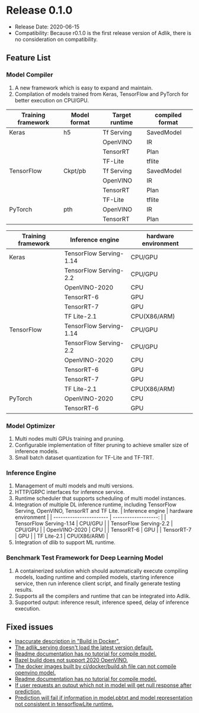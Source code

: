 # Release 0.1.0

- Release Date: 2020-06-15
- Compatibility: Because r0.1.0 is the first release version of Adlik, there is no consideration on compatibility.

## Feature List

### Model Compiler

1. A new framework which is easy to expand and maintain.
2. Compilation of models trained from Keras, TensorFlow and PyTorch for better execution on CPU/GPU.

| Training framework | Model format | Target runtime | compiled format |
| ------------------ | ------------ | -------------- | --------------- |
| Keras              | h5           | Tf Serving     | SavedModel      |
|                    |              | OpenVINO       | IR              |
|                    |              | TensorRT       | Plan            |
|                    |              | TF-Lite        | tflite          |
| TensorFlow         | Ckpt/pb      | Tf Serving     | SavedModel      |
|                    |              | OpenVINO       | IR              |
|                    |              | TensorRT       | Plan            |
|                    |              | TF-Lite        | tflite          |
| PyTorch            | pth          | OpenVINO       | IR              |
|                    |              | TensorRT       | Plan            |

| Training framework | Inference engine        | hardware environment |
| ------------------ | ----------------------- | -------------------- |
| Keras              | TensorFlow Serving-1.14 | CPU/GPU              |
|                    | TensorFlow Serving-2.2  | CPU/GPU              |
|                    | OpenVINO-2020           | CPU                  |
|                    | TensorRT-6              | GPU                  |
|                    | TensorRT-7              | GPU                  |
|                    | TF Lite-2.1             | CPU(X86/ARM)         |
| TensorFlow         | TensorFlow Serving-1.14 | CPU/GPU              |
|                    | TensorFlow Serving-2.2  | CPU/GPU              |
|                    | OpenVINO-2020           | CPU                  |
|                    | TensorRT-6              | GPU                  |
|                    | TensorRT-7              | GPU                  |
|                    | TF Lite-2.1             | CPU(X86/ARM)         |
| PyTorch            | OpenVINO-2020           | CPU                  |
|                    | TensorRT-6              | GPU                  |

### Model Optimizer

1. Multi nodes multi GPUs training and pruning.
2. Configurable implementation of filter pruning to achieve smaller size of inference models.
3. Small batch dataset quantization for TF-Lite and TF-TRT.

### Inference Engine

1. Management of multi models and multi versions.
2. HTTP/GRPC interfaces for inference service.
3. Runtime scheduler that supports scheduling of multi model instances.
4. Integration of multiple DL inference runtime, including TensorFlow Serving, OpenVINO, TensorRT and TF Lite.
   | Inference engine        | hardware environment |
   | ----------------------- | -------------------: |
   | TensorFlow Serving-1.14 |              CPU/GPU |
   | TensorFlow Serving-2.2  |              CPU/GPU |
   | OpenVINO-2020           |                  CPU |
   | TensorRT-6              |                  GPU |
   | TensorRT-7              |                  GPU |
   | TF Lite-2.1             |         CPU(X86/ARM) |
5. Integration of dlib to support ML runtime.

### Benchmark Test Framework for Deep Learning Model

1. A containerized solution which should automatically execute compiling models, loading runtime and compiled
   models, starting inference service, then run inference client script, and finally generate testing results.
2. Supports all the compilers and runtime that can be integrated into Adlik.
3. Supported output: inference result, inference speed, delay of inference execution.

## Fixed issues

- [Inaccurate description in "Build in Docker".](https://github.com/Adlik/Adlik/issues/34)
- [The adlik_serving doesn't load the latest version default.](https://github.com/Adlik/Adlik/issues/59)
- [Readme documentation has no tutorial for compile model.](https://github.com/Adlik/Adlik/issues/99)
- [Bazel build does not support 2020 OpenVINO.](https://github.com/Adlik/Adlik/issues/82)
- [The docker images built by ci/docker/build.sh file can not compile openvino model.](https://github.com/Adlik/Adlik/issues/88)
- [Readme documentation has no tutorial for compile model.](https://github.com/Adlik/Adlik/issues/99)
- [If user requests an output which not in model will get null response after prediction.](https://github.com/Adlik/Adlik/issues/108)
- [Prediction will fail if information in model.pbtxt and model representation not consistent in tensorflowLite runtime.](https://github.com/Adlik/Adlik/issues/136)
